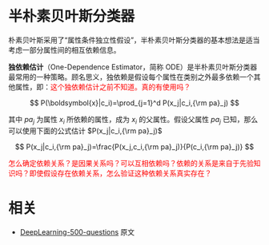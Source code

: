 # 半朴素贝叶斯分类器

​朴素贝叶斯采用了“属性条件独立性假设”，半朴素贝叶斯分类器的基本想法是适当考虑一部分属性间的相互依赖信息。

**独依赖估计**（One-Dependence Estimator，简称 ODE）是半朴素贝叶斯分类器最常用的一种策略。顾名思义，独依赖是假设每个属性在类别之外最多依赖一个其他属性，即：<span style="color:red;">这个独依赖估计之前不知道。真的有使用吗？</span>

$$
P(\boldsymbol{x}|c_i)=\prod_{j=1}^d P(x_j|c_i,{\rm pa}_j)
$$

其中 $pa_j$ 为属性 $x_i$ 所依赖的属性，成为 $x_i$ 的父属性。假设父属性 $pa_j$ 已知，那么可以使用下面的公式估计 $P(x_j|c_i,{\rm pa}_j)$

$$
P(x_j|c_i,{\rm pa}_j)=\frac{P(x_j,c_i,{\rm pa}_j)}{P(c_i,{\rm pa}_j)}
$$

<span style="color:red;">怎么确定依赖关系？是因果关系吗？可以互相依赖吗？依赖的关系是来自于先验知识吗？即使假设存在依赖关系，怎么验证这种依赖关系真实存在？</span>





# 相关

- [DeepLearning-500-questions](https://github.com/scutan90/DeepLearning-500-questions) 原文
